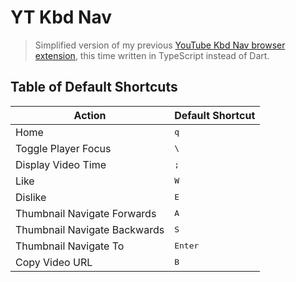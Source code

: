 # YT Kbd Nav

> Simplified version of my previous [YouTube Kbd Nav browser extension](https://github.com/FanaroEngineering/youtube_kbd_nav), this time written in TypeScript instead of Dart.

## Table of Default Shortcuts

| Action                       | Default Shortcut |
| ---------------------------- | ---------------- |
| Home                         | <kbd>q</kbd>     |
| Toggle Player Focus          | <kbd>\\</kbd>    |
| Display Video Time           | <kbd>;</kbd>     |
| Like                         | <kbd>W</kbd>     |
| Dislike                      | <kbd>E</kbd>     |
| Thumbnail Navigate Forwards  | <kbd>A</kbd>     |
| Thumbnail Navigate Backwards | <kbd>S</kbd>     |
| Thumbnail Navigate To        | <kbd>Enter</kbd> |
| Copy Video URL               | <kbd>B</kbd>     |
